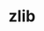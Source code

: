 ---
title: "zlib"
layout: cache
categories: [package, develop]
meta: {"compilers": ["apple-clang@=15.0.0", "gcc@=11.4.0", "gcc@=13.2.0", "gcc@=7.3.1"], "num_specs": 13, "num_specs_by_stack": {"aws-isc": 1, "aws-isc-aarch64": 1, "aws-pcluster-icelake": 2, "developer-tools-darwin": 1, "e4s": 4, "ml-linux-x86_64-rocm": 4, "root": 13}, "oss": ["amzn2", "ubuntu22.04", "ubuntu24.04", "ventura"], "platforms": ["darwin", "linux"], "stacks": ["aws-isc", "aws-isc-aarch64", "aws-pcluster-icelake", "developer-tools-darwin", "e4s", "ml-linux-x86_64-rocm", "root"], "targets": ["aarch64", "skylake_avx512", "x86_64_v3"], "versions": ["1.2.13", "1.3.1"]}
spec_details: [{"compiler": "apple-clang@=15.0.0", "hash": "oenq5nyfs3cgsuaqftxwwzg3uy4wi5bc", "os": "ventura", "platform": "darwin", "size": "-", "stacks": ["developer-tools-darwin", "root"], "tarball": "https://binaries.spack.io/develop/build_cache/darwin-ventura-aarch64/apple-clang-15.0.0/zlib-1.3.1/darwin-ventura-aarch64-apple-clang-15.0.0-zlib-1.3.1-oenq5nyfs3cgsuaqftxwwzg3uy4wi5bc.spack", "target": "aarch64", "variants": ["build_system=makefile", "+optimize", "+pic", "+shared"], "versions": ["1.3.1"]}, {"compiler": "gcc@=7.3.1", "hash": "svjbcmmqdxh6m24wfs3ahrnjqxvkjpub", "os": "amzn2", "platform": "linux", "size": "-", "stacks": ["aws-isc-aarch64", "root"], "tarball": "https://binaries.spack.io/develop/build_cache/linux-amzn2-aarch64/gcc-7.3.1/zlib-1.3.1/linux-amzn2-aarch64-gcc-7.3.1-zlib-1.3.1-svjbcmmqdxh6m24wfs3ahrnjqxvkjpub.spack", "target": "aarch64", "variants": ["build_system=makefile", "+optimize", "+pic", "+shared"], "versions": ["1.3.1"]}, {"compiler": "gcc@=7.3.1", "hash": "mlrsbbxths63xd6h5t7cat7lsq3tlr7r", "os": "amzn2", "platform": "linux", "size": "-", "stacks": ["aws-pcluster-icelake", "root"], "tarball": "https://binaries.spack.io/develop/build_cache/linux-amzn2-skylake_avx512/gcc-7.3.1/zlib-1.2.13/linux-amzn2-skylake_avx512-gcc-7.3.1-zlib-1.2.13-mlrsbbxths63xd6h5t7cat7lsq3tlr7r.spack", "target": "skylake_avx512", "variants": ["build_system=makefile", "+optimize", "+pic", "+shared"], "versions": ["1.2.13"]}, {"compiler": "gcc@=7.3.1", "hash": "mloz5oz3nswhc6leklvkvxf42vmh7ipr", "os": "amzn2", "platform": "linux", "size": "-", "stacks": ["aws-pcluster-icelake", "root"], "tarball": "https://binaries.spack.io/develop/build_cache/linux-amzn2-x86_64_v3/gcc-7.3.1/zlib-1.2.13/linux-amzn2-x86_64_v3-gcc-7.3.1-zlib-1.2.13-mloz5oz3nswhc6leklvkvxf42vmh7ipr.spack", "target": "x86_64_v3", "variants": ["build_system=makefile", "+optimize", "+pic", "+shared"], "versions": ["1.2.13"]}, {"compiler": "gcc@=7.3.1", "hash": "eypjrlwt2vqjh2tcfcq4uap3wmbqjgkn", "os": "amzn2", "platform": "linux", "size": "-", "stacks": ["aws-isc", "root"], "tarball": "https://binaries.spack.io/develop/build_cache/linux-amzn2-x86_64_v3/gcc-7.3.1/zlib-1.3.1/linux-amzn2-x86_64_v3-gcc-7.3.1-zlib-1.3.1-eypjrlwt2vqjh2tcfcq4uap3wmbqjgkn.spack", "target": "x86_64_v3", "variants": ["build_system=makefile", "+optimize", "+pic", "+shared"], "versions": ["1.3.1"]}, {"compiler": "gcc@=11.4.0", "hash": "t4v63rbporfa33rzpwl57g2frbuu6mtd", "os": "ubuntu22.04", "platform": "linux", "size": "-", "stacks": ["e4s", "root"], "tarball": "https://binaries.spack.io/develop/build_cache/linux-ubuntu22.04-x86_64_v3/gcc-11.4.0/zlib-1.3.1/linux-ubuntu22.04-x86_64_v3-gcc-11.4.0-zlib-1.3.1-t4v63rbporfa33rzpwl57g2frbuu6mtd.spack", "target": "x86_64_v3", "variants": ["build_system=makefile", "+optimize", "+pic", "+shared"], "versions": ["1.3.1"]}, {"compiler": "gcc@=11.4.0", "hash": "ihahwzt5kj2hjmn4okrklayeipuklhwx", "os": "ubuntu22.04", "platform": "linux", "size": "-", "stacks": ["e4s", "root"], "tarball": "https://binaries.spack.io/develop/build_cache/linux-ubuntu22.04-x86_64_v3/gcc-11.4.0/zlib-1.3.1/linux-ubuntu22.04-x86_64_v3-gcc-11.4.0-zlib-1.3.1-ihahwzt5kj2hjmn4okrklayeipuklhwx.spack", "target": "x86_64_v3", "variants": ["build_system=makefile", "+optimize", "+pic", "+shared"], "versions": ["1.3.1"]}, {"compiler": "gcc@=11.4.0", "hash": "oho6cvtovla4xxshdhscmllwoiwhetga", "os": "ubuntu22.04", "platform": "linux", "size": "-", "stacks": ["e4s", "root"], "tarball": "https://binaries.spack.io/develop/build_cache/linux-ubuntu22.04-x86_64_v3/gcc-11.4.0/zlib-1.3.1/linux-ubuntu22.04-x86_64_v3-gcc-11.4.0-zlib-1.3.1-oho6cvtovla4xxshdhscmllwoiwhetga.spack", "target": "x86_64_v3", "variants": ["build_system=makefile", "+optimize", "+pic", "+shared"], "versions": ["1.3.1"]}, {"compiler": "gcc@=11.4.0", "hash": "bfe5gf42xvsounkd4sducfmjvzsfgpti", "os": "ubuntu22.04", "platform": "linux", "size": "-", "stacks": ["e4s", "root"], "tarball": "https://binaries.spack.io/develop/build_cache/linux-ubuntu22.04-x86_64_v3/gcc-11.4.0/zlib-1.3.1/linux-ubuntu22.04-x86_64_v3-gcc-11.4.0-zlib-1.3.1-bfe5gf42xvsounkd4sducfmjvzsfgpti.spack", "target": "x86_64_v3", "variants": ["build_system=makefile", "+optimize", "+pic", "+shared"], "versions": ["1.3.1"]}, {"compiler": "gcc@=13.2.0", "hash": "iak47s4y2o6eq2nn5aaq42x5gpzu5owo", "os": "ubuntu24.04", "platform": "linux", "size": "-", "stacks": ["ml-linux-x86_64-rocm", "root"], "tarball": "https://binaries.spack.io/develop/build_cache/linux-ubuntu24.04-x86_64_v3/gcc-13.2.0/zlib-1.3.1/linux-ubuntu24.04-x86_64_v3-gcc-13.2.0-zlib-1.3.1-iak47s4y2o6eq2nn5aaq42x5gpzu5owo.spack", "target": "x86_64_v3", "variants": ["build_system=makefile", "+optimize", "+pic", "+shared"], "versions": ["1.3.1"]}, {"compiler": "gcc@=13.2.0", "hash": "5hrh2qi5fgagu4lfffepuert36z3s53y", "os": "ubuntu24.04", "platform": "linux", "size": "-", "stacks": ["ml-linux-x86_64-rocm", "root"], "tarball": "https://binaries.spack.io/develop/build_cache/linux-ubuntu24.04-x86_64_v3/gcc-13.2.0/zlib-1.3.1/linux-ubuntu24.04-x86_64_v3-gcc-13.2.0-zlib-1.3.1-5hrh2qi5fgagu4lfffepuert36z3s53y.spack", "target": "x86_64_v3", "variants": ["build_system=makefile", "+optimize", "+pic", "+shared"], "versions": ["1.3.1"]}, {"compiler": "gcc@=13.2.0", "hash": "fvsgv7ycddt4iesxjyrso3gzjbv7zi76", "os": "ubuntu24.04", "platform": "linux", "size": "-", "stacks": ["ml-linux-x86_64-rocm", "root"], "tarball": "https://binaries.spack.io/develop/build_cache/linux-ubuntu24.04-x86_64_v3/gcc-13.2.0/zlib-1.3.1/linux-ubuntu24.04-x86_64_v3-gcc-13.2.0-zlib-1.3.1-fvsgv7ycddt4iesxjyrso3gzjbv7zi76.spack", "target": "x86_64_v3", "variants": ["build_system=makefile", "+optimize", "+pic", "+shared"], "versions": ["1.3.1"]}, {"compiler": "gcc@=13.2.0", "hash": "7a4xd4ruq7cbcxxsvtz2deyea2w2ecgf", "os": "ubuntu24.04", "platform": "linux", "size": "-", "stacks": ["ml-linux-x86_64-rocm", "root"], "tarball": "https://binaries.spack.io/develop/build_cache/linux-ubuntu24.04-x86_64_v3/gcc-13.2.0/zlib-1.3.1/linux-ubuntu24.04-x86_64_v3-gcc-13.2.0-zlib-1.3.1-7a4xd4ruq7cbcxxsvtz2deyea2w2ecgf.spack", "target": "x86_64_v3", "variants": ["build_system=makefile", "+optimize", "+pic", "+shared"], "versions": ["1.3.1"]}]
---